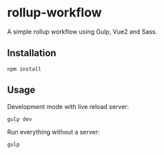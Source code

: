 # rollup-workflow

A simple rollup workflow using Gulp, Vue2 and Sass.

## Installation

```npm install```

## Usage

Development mode with live reload server:

```gulp dev```

Run everything without a server:

```gulp```